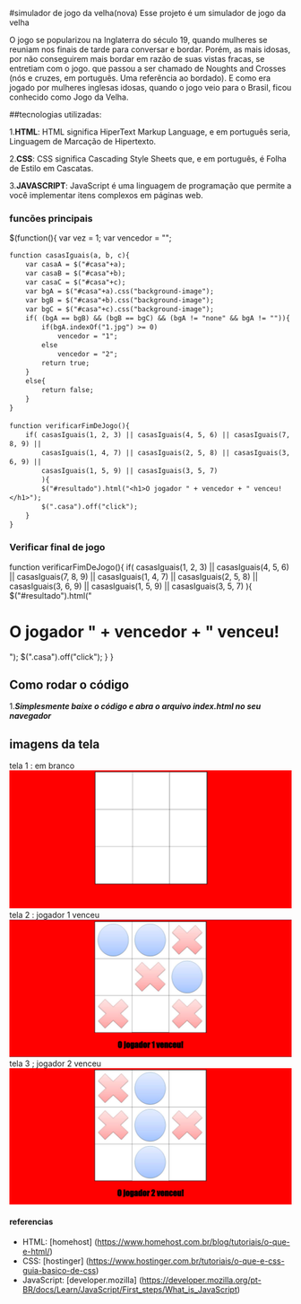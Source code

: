 #simulador de jogo da velha(nova)
Esse projeto é um simulador de jogo da velha 

O jogo se popularizou na Inglaterra do século 19, quando mulheres se reuniam nos finais de tarde para conversar e bordar. Porém, as mais idosas, por não conseguirem mais bordar em razão de suas vistas fracas, se entretiam com o jogo. que passou a ser chamado de Noughts and Crosses (nós e cruzes, em português. Uma referência ao bordado). E como era jogado por mulheres inglesas idosas, quando o jogo veio para o Brasil, ficou conhecido como Jogo da Velha.

##tecnologias utilizadas: 

1.**HTML**: HTML significa HiperText Markup Language, e em português seria, Linguagem de Marcação de Hipertexto. 

2.**CSS**: CSS significa Cascading Style Sheets que, e em português, é Folha de Estilo em Cascatas.

3.**JAVASCRIPT**: JavaScript é uma linguagem de programação que permite a você implementar itens complexos em páginas web.

### funcões principais 
$(function(){
	var vez = 1;
	var vencedor = "";
	
	function casasIguais(a, b, c){
		var casaA = $("#casa"+a);
		var casaB = $("#casa"+b);
		var casaC = $("#casa"+c);
		var bgA = $("#casa"+a).css("background-image");
		var bgB = $("#casa"+b).css("background-image");
		var bgC = $("#casa"+c).css("background-image");
		if( (bgA == bgB) && (bgB == bgC) && (bgA != "none" && bgA != "")){
			if(bgA.indexOf("1.jpg") >= 0)
				vencedor = "1";
			else
				vencedor = "2";
			return true;
		}
		else{
			return false;
		}
	}
	
	function verificarFimDeJogo(){
		if( casasIguais(1, 2, 3) || casasIguais(4, 5, 6) || casasIguais(7, 8, 9) ||
			casasIguais(1, 4, 7) || casasIguais(2, 5, 8) || casasIguais(3, 6, 9) ||
			casasIguais(1, 5, 9) || casasIguais(3, 5, 7)
			){
			$("#resultado").html("<h1>O jogador " + vencedor + " venceu! </h1>");
			$(".casa").off("click");
		}
	}
	
### Verificar final de jogo

function verificarFimDeJogo(){
		if( casasIguais(1, 2, 3) || casasIguais(4, 5, 6) || casasIguais(7, 8, 9) ||
			casasIguais(1, 4, 7) || casasIguais(2, 5, 8) || casasIguais(3, 6, 9) ||
			casasIguais(1, 5, 9) || casasIguais(3, 5, 7)
			){
			$("#resultado").html("<h1>O jogador " + vencedor + " venceu! </h1>");
			$(".casa").off("click");
		}
	}

## Como rodar o código
1.**_Simplesmente baixe o código e abra o arquivo index.html no seu navegador_**

## imagens da tela 
tela 1 : em branco
![tela 1](/imagem/tela%201.png)
tela 2 : jogador 1 venceu
![tela 2](/imagem/tela%202.png)
tela 3 ; jogador 2 venceu
![tela 3](/imagem/tela%203.png)

#### referencias
* HTML: [homehost] (https://www.homehost.com.br/blog/tutoriais/o-que-e-html/)
* CSS: [hostinger] (https://www.hostinger.com.br/tutoriais/o-que-e-css-guia-basico-de-css)
* JavaScript: [developer.mozilla] (https://developer.mozilla.org/pt-BR/docs/Learn/JavaScript/First_steps/What_is_JavaScript)
